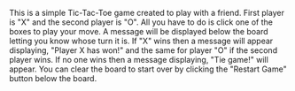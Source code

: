 This is a simple Tic-Tac-Toe game created to play with a friend. 
First player is "X" and the second player is "O".
All you have to do is click one of the boxes to play your move. 
A message will be displayed below the board letting you know whose turn it is.
If "X" wins then a message will appear displaying, "Player X has won!" and the same for player "O" if the second player wins.
If no one wins then a message displaying, "Tie game!" will appear.
You can clear the board to start over by clicking the "Restart Game" button below the board.
